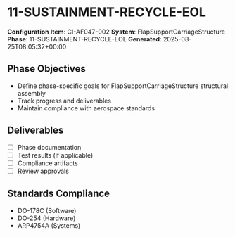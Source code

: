 # 11-SUSTAINMENT-RECYCLE-EOL

**Configuration Item**: CI-AF047-002
**System**: FlapSupportCarriageStructure
**Phase**: 11-SUSTAINMENT-RECYCLE-EOL
**Generated**: 2025-08-25T08:05:32+00:00

## Phase Objectives
- Define phase-specific goals for FlapSupportCarriageStructure structural assembly
- Track progress and deliverables
- Maintain compliance with aerospace standards

## Deliverables
- [ ] Phase documentation
- [ ] Test results (if applicable)
- [ ] Compliance artifacts
- [ ] Review approvals

## Standards Compliance
- DO-178C (Software)
- DO-254 (Hardware)
- ARP4754A (Systems)


